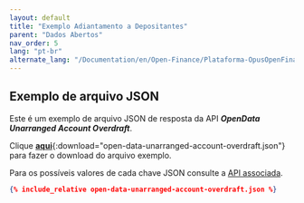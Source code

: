 ```yaml
---
layout: default
title: "Exemplo Adiantamento a Depositantes"
parent: "Dados Abertos"
nav_order: 5
lang: "pt-br"
alternate_lang: "/Documentation/en/Open-Finance/Plataforma-OpusOpenFinance/Integração/apis-dados-abertos/DadosAbertos-Unarranged/"
---
```


## Exemplo de arquivo JSON

Este é um exemplo de arquivo JSON de resposta da API ***OpenData Unarranged Account Overdraft***.

Clique [**aqui**](open-data-unarranged-account-overdraft.json){:download="open-data-unarranged-account-overdraft.json"} para fazer o download do arquivo exemplo.

Para os possíveis valores de cada chave JSON consulte a [API associada][Link-API].

```json
{% include_relative open-data-unarranged-account-overdraft.json %}
```

[Link-API]: ../../../../swagger-ui/index.html?api=open-data-unarranged
